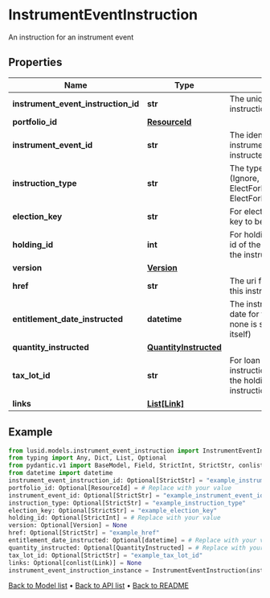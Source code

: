 # InstrumentEventInstruction

An instruction for an instrument event
## Properties
Name | Type | Description | Notes
------------ | ------------- | ------------- | -------------
**instrument_event_instruction_id** | **str** | The unique identifier for this instruction | [optional] 
**portfolio_id** | [**ResourceId**](ResourceId.md) |  | [optional] 
**instrument_event_id** | **str** | The identifier of the instrument event being instructed | [optional] 
**instruction_type** | **str** | The type of instruction (Ignore, ElectForPortfolio, ElectForHolding, ElectForLoanFacilityHolding) | [optional] 
**election_key** | **str** | For elected instructions, the key to be chosen | [optional] 
**holding_id** | **int** | For holding instructions, the id of the holding for which the instruction will apply | [optional] 
**version** | [**Version**](Version.md) |  | [optional] 
**href** | **str** | The uri for this version of this instruction | [optional] 
**entitlement_date_instructed** | **datetime** | The instructed entitlement date for the event (where none is set on the event itself) | [optional] 
**quantity_instructed** | [**QuantityInstructed**](QuantityInstructed.md) |  | [optional] 
**tax_lot_id** | **str** | For loan facility holding instructions, the tax lot id of the holding for which the instruction will apply | [optional] 
**links** | [**List[Link]**](Link.md) |  | [optional] 
## Example

```python
from lusid.models.instrument_event_instruction import InstrumentEventInstruction
from typing import Any, Dict, List, Optional
from pydantic.v1 import BaseModel, Field, StrictInt, StrictStr, conlist
from datetime import datetime
instrument_event_instruction_id: Optional[StrictStr] = "example_instrument_event_instruction_id"
portfolio_id: Optional[ResourceId] = # Replace with your value
instrument_event_id: Optional[StrictStr] = "example_instrument_event_id"
instruction_type: Optional[StrictStr] = "example_instruction_type"
election_key: Optional[StrictStr] = "example_election_key"
holding_id: Optional[StrictInt] = # Replace with your value
version: Optional[Version] = None
href: Optional[StrictStr] = "example_href"
entitlement_date_instructed: Optional[datetime] = # Replace with your value
quantity_instructed: Optional[QuantityInstructed] = # Replace with your value
tax_lot_id: Optional[StrictStr] = "example_tax_lot_id"
links: Optional[conlist(Link)] = None
instrument_event_instruction_instance = InstrumentEventInstruction(instrument_event_instruction_id=instrument_event_instruction_id, portfolio_id=portfolio_id, instrument_event_id=instrument_event_id, instruction_type=instruction_type, election_key=election_key, holding_id=holding_id, version=version, href=href, entitlement_date_instructed=entitlement_date_instructed, quantity_instructed=quantity_instructed, tax_lot_id=tax_lot_id, links=links)

```

[Back to Model list](../README.md#documentation-for-models) &#8226; [Back to API list](../README.md#documentation-for-api-endpoints) &#8226; [Back to README](../README.md)

